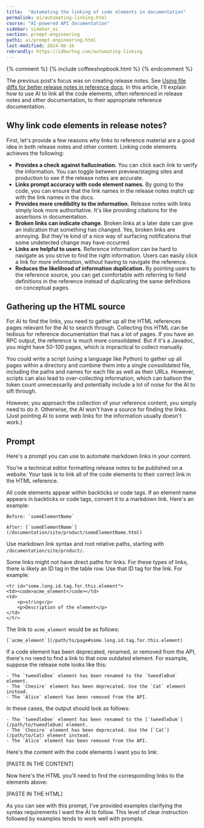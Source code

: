 ```yaml
---
title:  "Automating the linking of code elements in documentation"
permalink: ai/automating-linking.html
course: "AI-powered API documentation"
sidebar: sidebar_ai
section: prompt-engineering
path1: ai/prompt-engineering.html
last-modified: 2024-06-16
rebrandly: https://idbwrtng.com/automating-linking
---
```

{% comment %}
{% include coffeeshopbook.html %}
{% endcomment %}


The previous post's focus was on creating release notes. See [Using file diffs for better release notes in reference docs](/ai/prompt-engineering-release-notes-reference-docs.html). In this article, I'll explain how to use AI to link all the code elements, often referenced in release notes and other documentation, to their appropriate reference documentation.

## Why link code elements in release notes?

First, let's provide a few reasons why links to reference material are a good idea in both release notes and other content. Linking code elements achieves the following:

* **Provides a check against hallucination.** You can click each link to verify the information. You can toggle between preview/staging sites and production to see if the release notes are accurate.
* **Links prompt accuracy with code element names.** By going to the code, you can ensure that the link names in the release notes match up with the link names in the docs.
* **Provides more credibility to the information.** Release notes with links simply look more authoritative. It's like providing citations for the assertions in documentation.
* **Broken links can indicate change.** Broken links at a later date can give an indication that something has changed. Yes, broken links are annoying. But they're kind of a nice way of surfacing notifications that some undetected change may have occurred.
* **Links are helpful to users.** Reference information can be hard to navigate as you strive to find the right information. Users can easily click a link for more information, without having to navigate the reference.
* **Reduces the likelihood of information duplication.** By pointing users to the reference source, you can get comfortable with referring to field definitions in the reference instead of duplicating the same definitions on conceptual pages.

## Gathering up the HTML source

For AI to find the links, you need to gather up all the HTML references pages relevant for the AI to search through. Collecting this HTML can be tedious for reference documentation that has a lot of pages. If you have an RPC output, the reference is much more consolidated. But if it's a Javadoc, you might have 50-100 pages, which is impractical to collect manually.

You could write a script (using a language like Python) to gather up all pages within a directory and combine them into a single consolidated file, including the paths and names for each file as well as their URLs. However, scripts can also lead to over-collecting information, which can balloon the token count unnecessarily and potentially include a lot of noise for the AI to sift through.

However, you approach the collection of your reference content, you simply need to do it. Otherwise, the AI won't have a source for finding the links. (Just pointing AI to some web links for the information usually doesn't work.)

## Prompt

Here's a prompt you can use to automate markdown links in your content.

<div class="chat">
<div markdown="1">
You're a technical editor formatting release notes to be published on a website. Your task is to link all of the code elements to their correct link in the HTML reference.

All code elements appear within backticks or code tags. If an element name appears in backticks or code tags, convert it to a markdown link. Here's an example:

```
Before: `someElementName` 

After: [`someElementName`](/documentation/site/product/someElementName.html)
```

Use markdown link syntax and root relative paths, starting with `/documentation/site/product/`.

Some links might not have direct paths for links. For these types of links, there is likely an ID tag in the table row. Use that ID tag for the link. For example: 

```
<tr id="some.long.id.tag.for.this.element">
<td><code>acme_element</code></td>
<td>
    <p>string</p>
    <p>Description of the element</p>
</td>
</tr>
```

The link to `acme_element` would be as follows:

```
[`acme_element`](/path/to/page#some.long.id.tag.for.this.element)
```

If a code element has been deprecated, renamed, or removed from the API, there's no need to find a link to that now outdated element. For example, suppose the release note looks like this:

```
- The `tweedleDee` element has been renamed to the `tweedleDum` element.
- The `Chesire` element has been deprecated. Use the `Cat` element instead.
- The `Alice` element has been removed from the API.
```

In these cases, the output should look as follows:

```
- The `tweedleDee` element has been renamed to the [`tweedleDum`](/path/to/tweedleDum) element.
- The `Chesire` element has been deprecated. Use the [`Cat`](/path/to/Cat) element instead.
- The `Alice` element has been removed from the API.
```

Here's the content with the code elements I want you to link:

[PASTE IN THE CONTENT]

Now here's the HTML you'll need to find the corresponding links to the elements above:

[PASTE IN THE HTML]

</div>
</div>

As you can see with this prompt, I've provided examples clarifying the syntax requirements I want the AI to follow. This level of clear instruction followed by examples tends to work well with prompts. 
